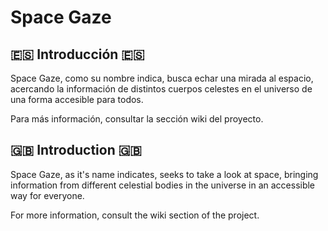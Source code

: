 # Space Gaze 

## 🇪🇸 Introducción 🇪🇸
  
Space Gaze, como su nombre indica, busca echar una mirada al espacio, acercando la información de distintos cuerpos celestes en el universo de una forma accesible para todos.

Para más información, consultar la sección wiki del proyecto.

## 🇬🇧 Introduction 🇬🇧

Space Gaze, as it's name indicates, seeks to take a look at space, bringing information from different celestial bodies in the universe in an accessible way for everyone.

For more information, consult the wiki section of the project.
